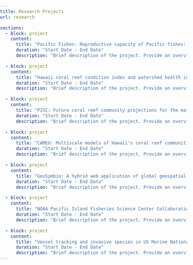 ```yaml
---
title: Research Projects
url: research

sections:
  - block: project
    content:
      title: "Pacific Fishes: Reproductive capacity of Pacific fishes: improving understanding of sustainable fisheries"
      duration: "Start Date - End Date"
      description: "Brief description of the project. Provide an overview of the research, objectives, and significance of the project."

  - block: project
    content:
      title: "Hawaii coral reef condition index and watershed health indices"
      duration: "Start Date - End Date"
      description: "Brief description of the project. Provide an overview of the research, objectives, and significance of the project."

  - block: project
    content:
      title: "PISC: Future coral reef community projections for the main Hawaiian Islands"
      duration: "Start Date - End Date"
      description: "Brief description of the project. Provide an overview of the research, objectives, and significance of the project."

  - block: project
    content:
      title: "CAMEO: Multiscale models of Hawaii's coral reef communities"
      duration: "Start Date - End Date"
      description: "Brief description of the project. Provide an overview of the research, objectives, and significance of the project."

  - block: project
    content:
      title: "GeoSymbio: A hybrid web application of global geospatial bioinformatics and ecoinformatics for *Symbiodinium*-host symbioses"
      duration: "Start Date - End Date"
      description: "Brief description of the project. Provide an overview of the research, objectives, and significance of the project."

  - block: project
    content:
      title: "NOAA Pacific Island Fisheries Science Center Collaboration: Graduate student training in Marine Fisheries and Stock Assessment"
      duration: "Start Date - End Date"
      description: "Brief description of the project. Provide an overview of the research, objectives, and significance of the project."

  - block: project
    content:
      title: "Vessel tracking and invasive species in US Marine National Monuments"
      duration: "Start Date - End Date"
      description: "Brief description of the project. Provide an overview of the research, objectives, and significance of the project."
---
```

<style>
   html, body {
     margin: 0;
     padding: 0;
    }
   main {
     display: flex;
     flex-direction: column;
     width: 100%;
    }

   .research-container {
     display: flex; /* Use flexbox for layout */
     flex-direction: column;
     padding: 20px;
     width: 100%;
    }

   .research-project {
     width: 100%;
     margin-bottom: 20px; /* Space between rows */
     border-radius: 10px; /* Rounded corners */
     background-color: #b3dce8; /* Optional: background color */
     padding: 20px; /* Padding inside each box */
     box-shadow: 0 2px 10px rgba(0, 0, 0, 0.1); /* Optional: box shadow for effect */
     color: #000000;
     font-family: Arial, sans-serif;
     box-sizing: border-box; /* Include padding in total width */
     transition: transform 0.3s; /* Animation effect */
    }

   h1 {
     margin-bottom: 20px; /* Add spacing below headers */
     font-size: 45px;
    }

   h2 {
     margin-bottom: 20px; /* Add spacing below headers */
     font-size: 26px;
    }

   p {
     margin-bottom: 15px; /* Add spacing below paragraphs */
     font-size: 18px;
    }
</style>
